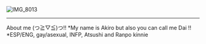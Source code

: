 ![IMG_8013](https://cdn.discordapp.com/attachments/1101482976258314351/1129478482888507514/78eaf3e5.gif?ex=6848784f&is=684726cf&hm=5bfff7c1257f2d4fddc6d5e5210d9ffd9a6b4341f9dd1335b4befa81f1bb460e&)

-- -- --
About me (つ≧▽≦)つ!!
*My name is Akiro but also you can call me Dai !!
*ESP/ENG, gay/asexual, INFP, Atsushi and Ranpo kinnie 



